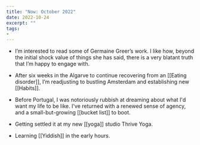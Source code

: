 ```yaml
---
title: "Now: October 2022"
date: 2022-10-24
excerpt: ""
tags:
- 
---
```

- I’m interested to read some of Germaine Greer’s work. I like how, beyond the initial shock value of things she has said, there is a very blatant truth that I’m happy to engage with.

- After six weeks in the Algarve to continue recovering from an [[Eating disorder]], I’m readjusting to bustling Amsterdam and establishing new [[Habits]].

- Before Portugal, I was notoriously rubbish at dreaming about what I'd want my life to be like. I've returned with a renewed sense of agency, and a small-but-growing [[bucket list]] to boot.

- Getting settled it at my new [[yoga]] studio Thrive Yoga.

- Learning [[Yiddish]] in the early hours.
